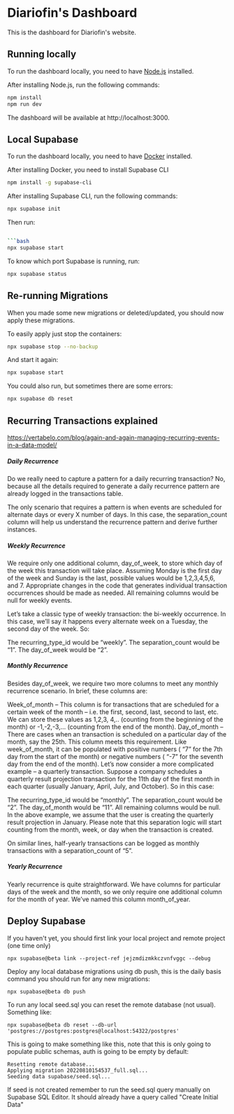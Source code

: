 # Diariofin's Dashboard

This is the dashboard for Diariofin's website.

## Running locally

To run the dashboard locally, you need to have [Node.js](https://nodejs.org/en/) installed.

After installing Node.js, run the following commands:

```bash
npm install
npm run dev
```

The dashboard will be available at http://localhost:3000.

## Local Supabase

To run the dashboard locally, you need to have [Docker](https://www.docker.com/) installed.

After installing Docker, you need to install Supabase CLI

```bash
npm install -g supabase-cli
```

After installing Supabase CLI, run the following commands:

```bash
npx supabase init
```

Then run:

````bash

```bash
npx supabase start
````

To know which port Supabase is running, run:

```bash
npx supabase status
```

## Re-running Migrations

When you made some new migrations or deleted/updated, you should now apply these migrations.

To easily apply just stop the containers:

```bash
npx supabase stop --no-backup
```

And start it again:

```bash
npx supabase start
```

You could also run, but sometimes there are some errors:

```bash
npx supabase db reset
```

## Recurring Transactions explained

https://vertabelo.com/blog/again-and-again-managing-recurring-events-in-a-data-model/

##### Daily Recurrence

Do we really need to capture a pattern for a daily recurring transaction? No, because all the details required to generate a daily recurrence pattern are already logged in the transactions table.

The only scenario that requires a pattern is when events are scheduled for alternate days or every X number of days. In this case, the separation_count column will help us understand the recurrence pattern and derive further instances.

##### Weekly Recurrence

We require only one additional column, day_of_week, to store which day of the week this transaction will take place. Assuming Monday is the first day of the week and Sunday is the last, possible values would be 1,2,3,4,5,6, and 7. Appropriate changes in the code that generates individual transaction occurrences should be made as needed. All remaining columns would be null for weekly events.

Let’s take a classic type of weekly transaction: the bi-weekly occurrence. In this case, we’ll say it happens every alternate week on a Tuesday, the second day of the week. So:

The recurring_type_id would be “weekly”.
The separation_count would be “1”.
The day_of_week would be “2”.

##### Monthly Recurrence

Besides day_of_week, we require two more columns to meet any monthly recurrence scenario. In brief, these columns are:

Week_of_month – This column is for transactions that are scheduled for a certain week of the month – i.e. the first, second, last, second to last, etc. We can store these values as 1,2,3, 4,.. (counting from the beginning of the month) or -1,-2,-3,... (counting from the end of the month).
Day_of_month – There are cases when an transaction is scheduled on a particular day of the month, say the 25th. This column meets this requirement. Like week_of_month, it can be populated with positive numbers ( “7” for the 7th day from the start of the month) or negative numbers ( “-7” for the seventh day from the end of the month).
Let’s now consider a more complicated example – a quarterly transaction. Suppose a company schedules a quarterly result projection transaction for the 11th day of the first month in each quarter (usually January, April, July, and October). So in this case:

The recurring_type_id would be “monthly”.
The separation_count would be “2”.
The day_of_month would be “11”.
All remaining columns would be null.
In the above example, we assume that the user is creating the quarterly result projection in January. Please note that this separation logic will start counting from the month, week, or day when the transaction is created.

On similar lines, half-yearly transactions can be logged as monthly transactions with a separation_count of “5”.

##### Yearly Recurrence

Yearly recurrence is quite straightforward. We have columns for particular days of the week and the month, so we only require one additional column for the month of year. We’ve named this column month_of_year.

## Deploy Supabase

If you haven't yet, you should first link your local project and remote project (one time only)

```
npx supabase@beta link --project-ref jejzmdizmkkczvnfvggc --debug
```

Deploy any local database migrations using db push, this is the daily basis command you should run for any new migrations:

```
npx supabase@beta db push
```

To run any local seed.sql you can reset the remote database (not usual). Something like:

```
npx supabase@beta db reset --db-url 'postgres://postgres:postgres@localhost:54322/postgres'
```

This is going to make something like this, note that this is only going to populate public schemas, auth is going to be empty by default:

```
Resetting remote database...
Applying migration 20220810154537_full.sql...
Seeding data supabase/seed.sql...
```

If seed is not created remember to run the seed.sql query manually on Supabase SQL Editor. It should already have a query called "Create Initial Data"
